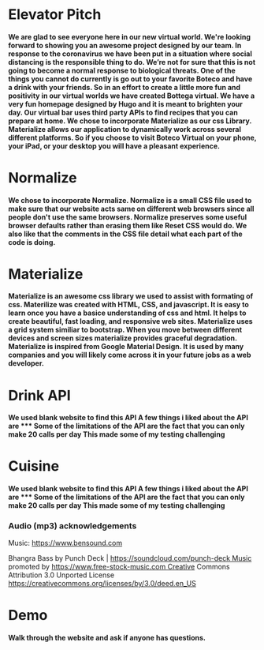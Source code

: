 # Elevator Pitch

#### We are glad to see everyone here in our new virtual world.  We're looking forward to showing you an awesome project designed by our team.  In response to the coronavirus we have been put in a situation where social distancing is the responsible thing to do. We’re not for sure that this is not going to become a normal response to biological threats.  One of the things you cannot do currently is go out to your favorite Boteco and have a drink with your friends.  So in an effort to create a little more fun and positivity in our virtual worlds we have created Bottega virtual.  We have a very fun homepage designed by Hugo and it is meant to brighten your day. Our virtual bar uses third party APIs to find recipes that you can prepare at home.  We chose to incorporate Materialize as our css Library.  Materialize allows our application to dynamically work across several different platforms.  So if you choose to visit Boteco Virtual on your phone, your iPad, or your desktop you will have a pleasant experience.  

# Normalize

#### We chose to incorporate Normalize.  Normalize is a small CSS file used to make sure that our website acts same on different web browsers since all people don't use the same browsers.  Normalize preserves some useful browser defaults rather than erasing them like Reset CSS would do.  We also like that the comments in the CSS file detail what each part of the code is doing.  


# Materialize

#### Materialize is an awesome css library we used to assist with formating of css.  Materilize was created with HTML, CSS, and javascript.  It is easy to learn once you have a basice understanding of css and html.  It helps to create beautiful, fast loading, and responsive web sites. Materialize uses a grid system similiar to bootstrap.  When you move between different devices and screen sizes materialize provides graceful degradation.  Materialize is inspired from Google Material Design.  It is used by many companies and you will likely come across it in your future jobs as a web developer.   

# Drink API
 
 #### We used blank website to find this API  A few things i liked about the API are ***  Some of the limitations of the API are the fact that you can only make 20 calls per day  This made some of my testing challenging  

# Cuisine

#### We used blank website to find this API  A few things i liked about the API are ***  Some of the limitations of the API are the fact that you can only make 20 calls per day  This made some of my testing challenging 

### Audio (mp3) acknowledgements 

Music: https://www.bensound.com

Bhangra Bass by Punch Deck | https://soundcloud.com/punch-deck Music promoted by https://www.free-stock-music.com Creative Commons Attribution 3.0 Unported License https://creativecommons.org/licenses/by/3.0/deed.en_US

# Demo 

#### Walk through the website and ask if anyone has questions.

